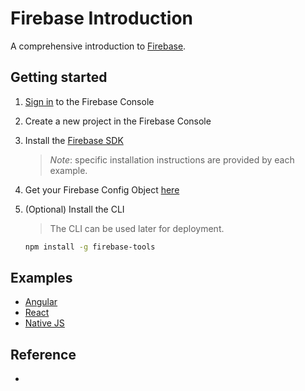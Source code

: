 # Firebase Introduction

A comprehensive introduction to [Firebase](https://firebase.google.com/).

## Getting started

1. [Sign in](https://console.firebase.google.com/) to the Firebase Console

1. Create a new project in the Firebase Console

1. Install the [Firebase SDK](https://firebase.google.com/docs/web/setup)

   > *Note*: specific installation instructions are provided by each example.

1. Get your Firebase Config Object [here](https://support.google.com/firebase/answer/7015592)

1. (Optional) Install the CLI

   > The CLI can be used later for deployment.
   
   ```bash
   npm install -g firebase-tools
   ```

## Examples

- [Angular](angular/README.md)
- [React]()
- [Native JS]()

## Reference

- 